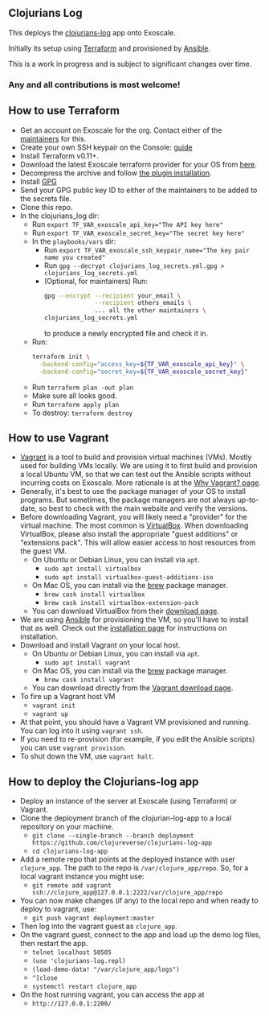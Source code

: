 ## Clojurians Log

This deploys the [clojurians-log](https://github.com/clojureverse/clojurians-log-app) app onto Exoscale.

Initially its setup using [Terraform](https://www.terraform.io/) and provisioned by [Ansible](https://www.ansible.com/).

This is a work in progress and is subject to significant changes over time.

### Any and all contributions is most welcome!

## How to use Terraform

- Get an account on Exoscale for the org.
  Contact either of the [maintainers](https://github.com/clojureverse/nebula#maintainers)
  for this.
- Create your own SSH keypair on the Console: [guide](https://community.exoscale.com/documentation/compute/ssh-keypairs/)
- Install Terraform v0.11+.
- Download the latest Exoscale terraform provider for your OS from [here](https://github.com/exoscale/terraform-provider-exoscale/releases).
- Decompress the archive and follow [the plugin installation](https://www.terraform.io/docs/configuration/providers.html#third-party-plugins).
- Install [GPG](https://gnupg.org/download/)
- Send your GPG public key ID to either of the maintainers to be added to the secrets file.
- Clone this repo.
- In the clojurians_log dir:
  - Run `export TF_VAR_exoscale_api_key="The API key here"`
  - Run `export TF_VAR_exoscale_secret_key="The secret key here"`
  - In the `playbooks/vars` dir:
    - Run `export TF_VAR_exoscale_ssh_keypair_name="The key pair name you created"`
    - Run `gpg --decrypt clojurians_log_secrets.yml.gpg > clojurians_log_secrets.yml`
    - (Optional, for maintainers) Run:
      ```bash
      gpg --encrypt --recipient your_email \
                    --recipient others_emails \
                    ... all the other maintainers \
      clojurians_log_secrets.yml
      ```
      to produce a newly encrypted file and check it in. 
  - Run:
    ```bash
    terraform init \
      -backend-config="access_key=${TF_VAR_exoscale_api_key}" \
      -backend-config="secret_key=${TF_VAR_exoscale_secret_key}"
    ```
  - Run `terraform plan -out plan`
  - Make sure all looks good.
  - Run `terraform apply plan`
  - To destroy: `terraform destroy`

## How to use Vagrant

- [Vagrant](https://www.vagrantup.com/) is a tool to build and provision virtual machines
  (VMs). Mostly used for building VMs locally. We are using it to first
  build and provision a local Ubuntu VM, so that we can test out the
  Ansible scripts without incurring costs on Exoscale. More rationale
  is at the [Why Vagrant? page](https://www.vagrantup.com/intro/index.html).
- Generally, it's best to use the package manager of your OS to install programs.
  But sometimes, the package managers are not always up-to-date,
  so best to check with the main website and verify the versions.
- Before downloading Vagrant, you will likely need a "provider" for
  the virtual machine. The most common is [VirtualBox](https://www.virtualbox.org/).
  When downloading VirtualBox, please also install the appropriate "guest additions" or "extensions pack".
  This will allow easier access to host resources from the guest VM.
  - On Ubuntu or Debian Linux, you can install via `apt`.
	- `sudo apt install virtualbox`
	- `sudo apt install virtualbox-guest-additions-iso`
  - On Mac OS, you can install via the [brew](https://brew.sh/) package manager.
    - `brew cask install virtualbox`
	- `brew cask install virtualbox-extension-pack`
  - You can download VirtualBox from their [download page](https://www.virtualbox.org/wiki/Downloads).
- We are using [Ansible](https://www.ansible.com/) for provisioning the VM,
  so you'll have to install that as well. Check out the
  [installation page](https://docs.ansible.com/ansible/latest/installation_guide/intro_installation.html)
  for instructions on installation.
- Download and install Vagrant on your local host.
  - On Ubuntu or Debian Linux, you can install via `apt`.
	- `sudo apt install vagrant`
  - On Mac OS, you can install via the [brew](https://brew.sh/) package manager.
    - `brew cask install vagrant`
  - You can download directly from the [Vagrant download page](https://www.vagrantup.com/downloads.html).
- To fire up a Vagrant host VM
  - `vagrant init`
  - `vagrant up`
- At that point, you should have a Vagrant VM provisioned and running.
  You can log into it using `vagrant ssh`.
- If you need to re-provision (for example, if you edit the Ansible scripts)
  you can use `vagrant provision`.
- To shut down the VM, use `vagrant halt`. 

## How to deploy the Clojurians-log app

- Deploy an instance of the server at Exoscale (using Terraform) or Vagrant.
- Clone the deployment branch of the clojurian-log-app to a local repository on your machine.
  - `git clone --single-branch --branch deployment https://github.com/clojureverse/clojurians-log-app`
  - `cd clojurians-log-app`
- Add a remote repo that points at the deployed instance with user `clojure_app`.
  The path to the repo is `/var/clojure_app/repo`.
  So, for a local vagrant instance you might use:
  - `git remote add vagrant ssh://clojure_app@127.0.0.1:2222/var/clojure_app/repo`
- You can now make changes (if any) to the local repo and when ready to deploy to vagrant, use:
  - `git push vagrant deployment:master`
- Then log into the vagrant guest as `clojure_app`.
- On the vagrant guest, connect to the app and load up the demo log files, then restart the app.
  - `telnet localhost 50505`
  - `(use 'clojurians-log.repl)`
  - `(load-demo-data! "/var/clojure_app/logs")`
  - `^]close`
  - `systemctl restart clojure_app`
- On the host running vagrant, you can access the app at
  - `http://127.0.0.1:2200/`
